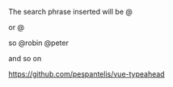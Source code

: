 The search phrase inserted will be @

or @<all the names>

so
@robin
@peter

and so on

https://github.com/pespantelis/vue-typeahead

